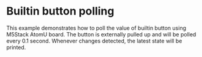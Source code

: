# Builtin button polling

This example demonstrates how to poll the value of builtin button using M5Stack AtomU board. The button is externally pulled up and will be polled every 0.1 second. Whenever changes detected, the latest state will be printed.